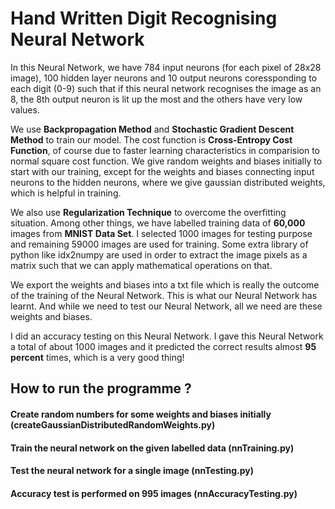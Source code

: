 # Hand Written Digit Recognising Neural Network

In this Neural Network, we have 784 input neurons (for each pixel of 28x28 image), 100 hidden layer neurons and 10 output neurons coressponding to each digit (0-9) such that if this neural network recognises the image as an 8, the 8th output neuron is lit up the most and the others have very low values. 

We use **Backpropagation Method** and **Stochastic Gradient Descent Method** to train our model. The cost function is **Cross-Entropy Cost Function**, of course due to faster learning characteristics in comparision to normal square cost function. We give random weights and biases initially to start with our training, except for the weights and biases connecting input neurons to the hidden neurons, where we give gaussian distributed weights, which is helpful in training.

We also use **Regularization Technique** to overcome the overfitting situation. Among other things, we have labelled training data of **60,000** images from **MNIST Data Set**. I selected 1000 images for testing purpose and remaining 59000 images are used for training. Some extra library of python like idx2numpy are used in order to extract the image pixels as a matrix such that we can apply mathematical operations on that.

We export the weights and biases into a txt file which is really the outcome of the training of the Neural Network. This is what our Neural Network has learnt. And while we need to test our Neural Network, all we need are these weights and biases.

I did an accuracy testing on this Neural Network. I gave this Neural Network a total of about 1000 images and it predicted the correct results almost **95 percent** times, which is a very good thing!

## How to run the programme ?

#### Create random numbers for some weights and biases initially (createGaussianDistributedRandomWeights.py)

#### Train the neural network on the given labelled data (nnTraining.py)

#### Test the neural network for a single image (nnTesting.py)

#### Accuracy test is performed on 995 images (nnAccuracyTesting.py)
